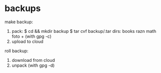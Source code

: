 # backups

make backup:

1) pack:
$ cd && mkdir backup
$ tar cvf backup/<NAME>.tar <NAME>
dirs: books razn math foto + <private> (with gpg -c)
2) upload to cloud

roll backup:
1) download from cloud
2) unpack (with gpg -d)
